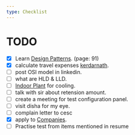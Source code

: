 ```yaml
---
type: Checklist
---
```


# TODO

- [x] Learn [Design Patterns](/Personal/DesignPattern/Introduction.md). (page: 91)
- [x] calculate travel expenses [kerdarnath](./Misc/Tour/Kedarnath.md).
- [ ] post OSI model in linkedin.
- [ ] what are HLD & LLD.
- [ ] [Indoor Plant](./Misc/IndoorPlant.md) for cooling.
- [ ] talk with sir about retension amount.
- [ ] create a meeting for test configuration panel.
- [ ] visit disha for my eye.
- [ ] complain letter to cesc
- [x] apply to [Companies](./Misc/Companies.md).
- [ ] Practise test from items mentioned in resume
